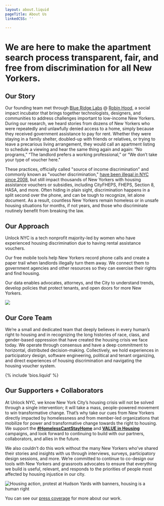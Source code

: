 ```yaml
---
layout: about.liquid
pageTitle: About Us
linkedCSS: ''

---
```

# We are here to make the apartment search process transparent, fair, and free from discrimination for all New Yorkers.

## Our Story

Our founding team met through [Blue Ridge Labs](https://labs.robinhood.org/ "Blue Ridge Labs") @ [Robin Hood](https://www.robinhood.org/ "Robin Hood"), a social impact incubator that brings together technologists, designers, and communities to address challenges important to low-income New Yorkers. During our research, we heard stories from dozens of New Yorkers who were repeatedly and unlawfully denied access to a home, simply because they received government assistance to pay for rent. Whether they were staying in a family shelter, doubled-up with friends or relatives, or trying to leave a precarious living arrangement, they would call an apartment listing to schedule a viewing and hear the same thing again and again: “No programs,” “The landlord prefers a working professional,” or “We don’t take your type of voucher here."

These practices, officially called "source of income discrimination" and commonly known as "voucher discrimination," [have been illegal in NYC since 2008](https://www1.nyc.gov/site/cchr/law/source-of-income.page "Source of Income Discrimination"), but still impact thousands of New Yorkers with housing assistance vouchers or subsidies, including CityFHEPS, FHEPS, Section 8, HASA, and more. Often hiding in plain sight, discrimination happens in a split second over the phone, and can be tough to recognize, let alone document. As a result, countless New Yorkers remain homeless or in unsafe housing situations for months, if not years, and those who discriminate routinely benefit from breaking the law.

## Our Approach

Unlock NYC is a tech nonprofit majority-led by women who have experienced housing discrimination due to having rental assistance vouchers.

Our free mobile tools help New Yorkers record phone calls and create a paper trail when landlords illegally turn them away. We connect them to government agencies and other resources so they can exercise their rights and find housing.

Our data enables advocates, attorneys, and the City to understand trends, develop policies that protect tenants, and open doors for more New Yorkers.

![](https://raw.githubusercontent.com/mab253/unlock-nyc-web/main/uploads/unlock-team_cropped.jpg)

## Our Core Team

We’re a small and dedicated team that deeply believes in every human’s right to housing and in recognizing the long histories of race, class, and gender-based oppression that have created the housing crisis we face today. We operate through consensus and have a deep commitment to horizontal, distributed decision-making. Collectively, we hold experiences in participatory design, software engineering, political and tenant organizing, and direct experiences of housing discrimination and navigating the housing voucher system.

{% include 'bios.liquid' %}

## Our Supporters + Collaborators

At Unlock NYC, we know New York City’s housing crisis will not be solved through a single intervention; it will take a mass, people-powered movement to win transformative change. That’s why take our cues from New Yorkers directly impacted by homelessness and from member-led organizations that mobilize for power and transformative change towards the right to housing. We support the [**#HomelessCantStayHome**](https://www.homelesscantstayhome.org/) and [**VALUE in Housing**](https://www.stopsidnyc.com/) campaigns, and look forward to continuing to build with our partners, collaborators, and allies in the future.

We also couldn’t do this work without the many New Yorkers who’ve shared their stories and insights with us through interviews, surveys, participatory design sessions, and more. We’re committed to continue to co-design our tools with New Yorkers and grassroots advocates to ensure that everything we build is useful, relevant, and responds to the priorities of people most affected by housing injustice in our city.

![Housing action, protest at Hudson Yards with banners, housing is a human right](https://raw.githubusercontent.com/mab253/unlock-nyc-web/main/uploads/housing_action.jpg "Housing action")

You can see our [press coverage](/press) for more about our work.